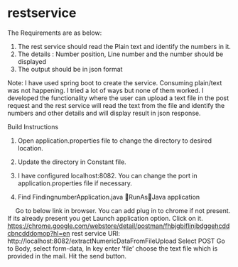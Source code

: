 # restservice

The Requirements are as below:
1.	The rest service should read the Plain text and identify the numbers in it.
2.	The details : Number position,  Line number and the number should be displayed
3.	The output should be in json format



Note:
I have used spring boot to create the service. Consuming plain/text was not happening. I tried a lot of ways but none of them worked. 
I developed the functionality where the user can upload a text file in the post request and the rest service will read the text from the file and identify the numbers and other details and will display result in json response.

Build Instructions
1.	Open application.properties file to change the directory to desired location. 
 
2.	Update the directory in Constant file.
3.	I have configured localhost:8082. You can change the port in application.properties file if necessary.
4.	Find FindingnumberApplication.java RunAsJava application

 
Go to below link in browser. You can add plug in to chrome if not present. If its already present you get Launch application option. Click on it.
https://chrome.google.com/webstore/detail/postman/fhbjgbiflinjbdggehcddcbncdddomop?hl=en
rest service URI: http://localhost:8082/extractNumericDataFromFileUpload
Select POST
Go to Body, select form-data, 
In key enter ‘file’ choose the text file which is provided in the mail.
Hit the send button.
